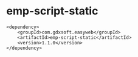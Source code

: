 # emp-script-static

```
<dependency>
	<groupId>com.gdxsoft.easyweb</groupId>
	<artifactId>emp-script-static</artifactId>
	<version>1.1.0</version>
</dependency>	
```
